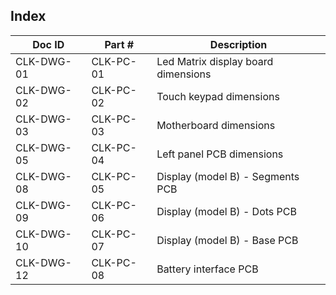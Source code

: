 Index
-----

Doc ID        | Part #            | Description
--------------|-------------------|-------------------------------------------------
CLK-DWG-01    | CLK-PC-01         | Led Matrix display board dimensions
CLK-DWG-02    | CLK-PC-02         | Touch keypad dimensions
CLK-DWG-03    | CLK-PC-03         | Motherboard dimensions
CLK-DWG-05    | CLK-PC-04         | Left panel PCB dimensions
CLK-DWG-08    | CLK-PC-05         | Display (model B) - Segments PCB
CLK-DWG-09    | CLK-PC-06         | Display (model B) - Dots PCB
CLK-DWG-10    | CLK-PC-07         | Display (model B) - Base PCB
CLK-DWG-12    | CLK-PC-08         | Battery interface PCB